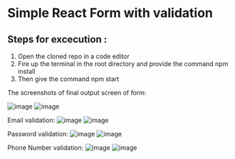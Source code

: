 # Simple React Form with validation 

## Steps for excecution :

1.  Open the cloned repo in a code editor
2.  Fire up the terminal in the root directory and provide the command npm install
3.  Then give the command npm start

The screenshots of final output screen of form:

![image](https://github.com/ChaitanyaJalwal/React-form-validation/assets/93027494/6770e0c3-fa05-41a1-8e74-6a4efc22820e)
![image](https://github.com/ChaitanyaJalwal/React-form-validation/assets/93027494/a3f990d7-0830-4168-813f-a9d36dc7f6a2)

Email validation:
![image](https://github.com/ChaitanyaJalwal/React-form-validation/assets/93027494/97caf79c-e838-4b74-81e5-e99cedb7a525)
![image](https://github.com/ChaitanyaJalwal/React-form-validation/assets/93027494/76085c34-bb93-4b6a-ad42-76a0d438f3eb)

Password validation:
![image](https://github.com/ChaitanyaJalwal/React-form-validation/assets/93027494/66a5f781-24b3-4c54-b6af-df18c09f5cd2)
![image](https://github.com/ChaitanyaJalwal/React-form-validation/assets/93027494/ce592be4-6cf5-4fe2-beb5-558b0323966e)

Phone Number validation:
![image](https://github.com/ChaitanyaJalwal/React-form-validation/assets/93027494/e799ecd6-8f13-4235-870c-b47758858444)
![image](https://github.com/ChaitanyaJalwal/React-form-validation/assets/93027494/bfd0e72b-499e-4f5c-8a27-546eb933e8da)







